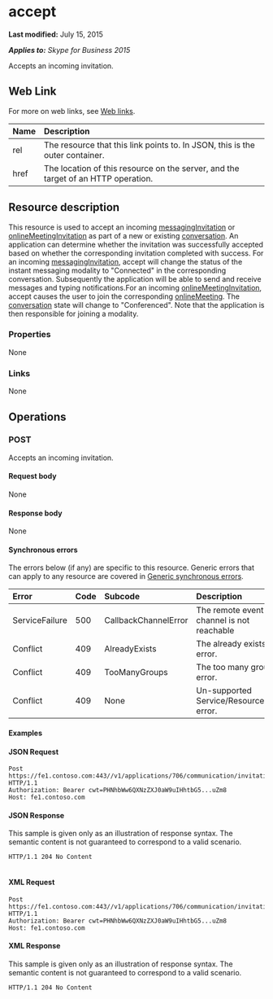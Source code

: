 
# accept 

 **Last modified:** July 15, 2015

 _**Applies to:** Skype for Business 2015_

Accepts an incoming invitation. 

## Web Link
<a name="sectionSection0"> </a>

For more on web links, see [Web links](WebLinks.md).



|**Name**|**Description**|
|:-----|:-----|
|rel|The resource that this link points to. In JSON, this is the outer container.|
|href|The location of this resource on the server, and the target of an HTTP operation.|

## Resource description
<a name="sectionSection1"> </a>

This resource is used to accept an incoming [messagingInvitation](messagingInvitation_ref.md) or [onlineMeetingInvitation](onlineMeetingInvitation_ref.md) as part of a new or existing [conversation](conversation_ref.md). An application can determine whether the invitation was successfully accepted based on whether the corresponding invitation completed with success. For an incoming [messagingInvitation](messagingInvitation_ref.md), accept will change the status of the instant messaging modality to "Connected" in the corresponding conversation. Subsequently the application will be able to send and receive messages and typing notifications.For an incoming [onlineMeetingInvitation](onlineMeetingInvitation_ref.md), accept causes the user to join the corresponding [onlineMeeting](onlineMeeting_ref.md). The [conversation](conversation_ref.md) state will change to "Conferenced". Note that the application is then responsible for joining a modality.


### Properties

None


### Links

None


## Operations
<a name="sectionSection2"> </a>




### POST

Accepts an incoming invitation.


#### Request body

None


#### Response body

None


#### Synchronous errors

The errors below (if any) are specific to this resource. Generic errors that can apply to any resource are covered in [Generic synchronous errors](GenericSynchronousErrors.md).



|**Error**|**Code**|**Subcode**|**Description**|
|:-----|:-----|:-----|:-----|
|ServiceFailure|500|CallbackChannelError|The remote event channel is not reachable|
|Conflict|409|AlreadyExists|The already exists error.|
|Conflict|409|TooManyGroups|The too many groups error.|
|Conflict|409|None|Un-supported Service/Resource/API error.|

#### Examples




#### JSON Request


```
Post https://fe1.contoso.com:443//v1/applications/706/communication/invitations/350/accept HTTP/1.1
Authorization: Bearer cwt=PHNhbWw6QXNzZXJ0aW9uIHhtbG5...uZm8
Host: fe1.contoso.com

```


#### JSON Response

This sample is given only as an illustration of response syntax. The semantic content is not guaranteed to correspond to a valid scenario.


```
HTTP/1.1 204 No Content
									
```


#### XML Request


```
Post https://fe1.contoso.com:443//v1/applications/706/communication/invitations/350/accept HTTP/1.1
Authorization: Bearer cwt=PHNhbWw6QXNzZXJ0aW9uIHhtbG5...uZm8
Host: fe1.contoso.com
```


#### XML Response

This sample is given only as an illustration of response syntax. The semantic content is not guaranteed to correspond to a valid scenario.


```
HTTP/1.1 204 No Content
```

